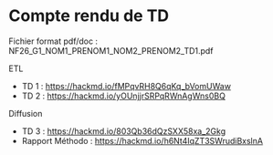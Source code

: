 # Compte rendu de TD 

Fichier format pdf/doc : NF26_G1_NOM1_PRENOM1_NOM2_PRENOM2_TD1.pdf

ETL 
* TD 1 : https://hackmd.io/fMPqvRH8Q6qKq_bVomUWaw
* TD 2 : https://hackmd.io/yOUnjjrSRPqRWnAgWns0BQ 

Diffusion 
* TD 3 : https://hackmd.io/803Qb36dQzSXX58xa_2Gkg 
* Rapport Méthodo : https://hackmd.io/h6Nt4IqZT3SWrudiBxslnA

